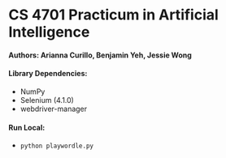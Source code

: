 # CS 4701 Practicum in Artificial Intelligence 

#### Authors: Arianna Curillo, Benjamin Yeh, Jessie Wong

#### Library Dependencies:
* NumPy
* Selenium (4.1.0)
* webdriver-manager

#### Run Local:
* `python playwordle.py`
